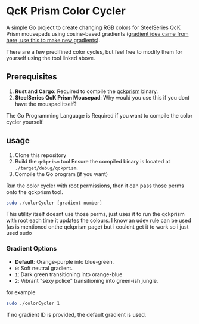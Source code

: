 # QcK Prism Color Cycler

A simple Go project to create changing RGB colors for SteelSeries QcK Prism mousepads using cosine-based gradients ([gradient idea came from here, use this to make new gradients](https://github.com/thi-ng/cgg?tab=readme-ov-file)).

There are a few predifined color cycles, but feel free to modify them for yourself using the tool linked above.

## Prerequisites
1. **Rust and Cargo**: Required to compile the [qckprism](https://github.com/zapp88/qckprism/tree/master) binary.
2. **SteelSeries QcK Prism Mousepad**: Why would you use this if you dont have the mouspad itself?

The Go Programming Language is Required if you want to compile the color cycler yourself.

## usage
1. Clone this repository
2. Build the `qckprism` tool
   Ensure the compiled binary is located at `./target/debug/qckprism`.
3. Compile the Go program (if you want)

Run the color cycler with root permissions, then it can pass those perms onto the qckprism tool.
```bash
sudo ./colorCycler [gradient number]
```
This utility itself doesnt use those perms, just uses it to run the qckprism with root each time it updates the colours. I know an udev rule can be used (as is mentioned onthe qckprism page) but i couldnt get it to work so i just used sudo

### Gradient Options
- **Default**: Orange-purple into blue-green.
- `0`: Soft neutral gradient.
- `1`: Dark green transitioning into orange-blue
- `2`: Vibrant "sexy police" transitioning into green-ish jungle.

for example
```bash
sudo ./colorCycler 1
```
If no gradient ID is provided, the default gradient is used.

